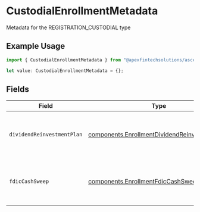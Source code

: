 # CustodialEnrollmentMetadata

Metadata for the REGISTRATION_CUSTODIAL type

## Example Usage

```typescript
import { CustodialEnrollmentMetadata } from "@apexfintechsolutions/ascend-sdk/models/components";

let value: CustodialEnrollmentMetadata = {};
```

## Fields

| Field                                                                                                          | Type                                                                                                           | Required                                                                                                       | Description                                                                                                    | Example                                                                                                        |
| -------------------------------------------------------------------------------------------------------------- | -------------------------------------------------------------------------------------------------------------- | -------------------------------------------------------------------------------------------------------------- | -------------------------------------------------------------------------------------------------------------- | -------------------------------------------------------------------------------------------------------------- |
| `dividendReinvestmentPlan`                                                                                     | [components.EnrollmentDividendReinvestmentPlan](../../models/components/enrollmentdividendreinvestmentplan.md) | :heavy_minus_sign:                                                                                             | Option to auto-enroll in Dividend Reinvestment; defaults to true                                               | DIVIDEND_REINVESTMENT_ENROLL                                                                                   |
| `fdicCashSweep`                                                                                                | [components.EnrollmentFdicCashSweep](../../models/components/enrollmentfdiccashsweep.md)                       | :heavy_minus_sign:                                                                                             | Option to auto-enroll in FDIC cash sweep; defaults to true                                                     | FDIC_CASH_SWEEP_ENROLL                                                                                         |